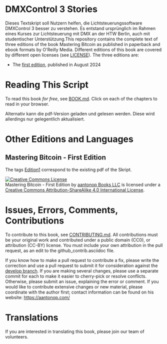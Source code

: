 # DMXControl 3 Stories

Dieses Textskript soll Nutzern helfen, die Lichtsteuerungssoftware DMXControl 3 besser zu verstehen. Es entstand ursprünglich im Rahmen eines Kurses zur Lichtsteuerung mit DMX an der HTW Berlin, auch mit studentischer Unterstützung.This repository contains the complete text of three editions of the book Mastering Bitcoin as published in paperback and ebook formats by O'Reilly Media. Different editions of this book are covered by different open licenses (see [LICENSE](LICENSE)). The three editions are:

* The [first edition](https://github.com/htwfrank/DMXC3Stories), published in August 2024


# Reading This Script

To read this book *for free*, see [BOOK.md](https://github.com/htwfrank/DMXC3Stories/blob/main/BOOK.md). Click on each of the chapters to read in your browser. 

Alternativ kann die pdf-Version geladen und gelesen werden. Diese wird allerdings nur gelegentlich aktualisiert.


# Other Editions and Languages

## Mastering Bitcoin - First Edition

The tags [Edition1](https://github.com/htwfrank/DMXC3Stories/tree/main) correspond to the existing pdf of the Skript.

<a rel="license" href="https://creativecommons.org/licenses/by-sa/4.0/"><img alt="Creative Commons License" style="border-width:0" src="https://i.creativecommons.org/l/by-sa/4.0/88x31.png" /></a><br /><span xmlns:dct="https://purl.org/dc/terms/" href="https://purl.org/dc/dcmitype/Text" property="dct:title" rel="dct:type">Mastering Bitcoin - First Edition</span> by <a xmlns:cc="https://creativecommons.org/ns#" href="https://aantonop.com/books" property="cc:attributionName" rel="cc:attributionURL">aantonop Books LLC</a> is licensed under a <a rel="license" href="https://creativecommons.org/licenses/by-sa/4.0/">Creative Commons Attribution-ShareAlike 4.0 International License</a>.


# Issues, Errors, Comments, Contributions

To contribute to this book, see [CONTRIBUTING.md](CONTRIBUTING.md). All contributions must be your original work and contributed under a public domain (CC0), or attribution (CC-BY) license. You must include your own attribution in the pull request, as an edit to the github_contrib.asciidoc file. 

If you know how to make a pull request to contribute a fix, please write the correction and use a pull request to submit it for consideration against the [develop branch](https://github.com/bitcoinbook/bitcoinbook/tree/develop). If you are making several changes, please use a separate commit for each to make it easier to cherry-pick or resolve conflicts. Otherwise, please submit an issue, explaining the error or comment. If you would like to contribute extensive changes or new material, please coordinate with the author first; contact information can be found on his website: https://aantonop.com/

# Translations

If you are interested in translating this book, please join our team of volunteers.


